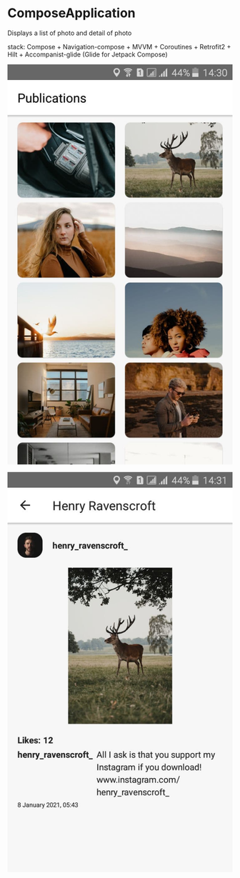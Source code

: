 # ComposeApplication

Displays a list of photo and detail of photo

stack:
Сompose + Navigation-compose + MVVM + Coroutines + Retrofit2 + Hilt + Accompanist-glide (Glide for Jetpack Compose)


![photo detail:](1.jpg)





![photo detail:](2.jpg)
